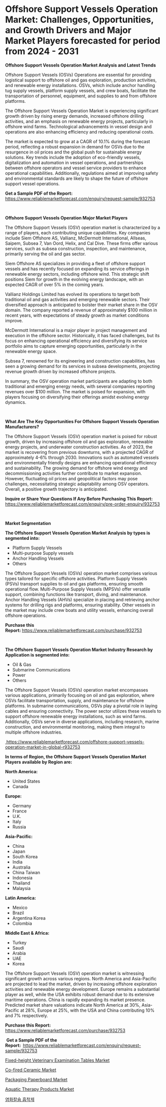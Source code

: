 <p><h1>Offshore Support Vessels Operation Market: Challenges, Opportunities, and Growth Drivers and Major Market Players forecasted for period from 2024 - 2031</h1></p><p><strong>Offshore Support Vessels Operation Market Analysis and Latest Trends</strong></p>
<p><p>Offshore Support Vessels (OSVs) Operations are essential for providing logistical support to offshore oil and gas exploration, production activities, and renewable energy installations. OSVs, which include anchor handling tug supply vessels, platform supply vessels, and crew boats, facilitate the transportation of personnel, equipment, and supplies to and from offshore platforms. </p><p>The Offshore Support Vessels Operation Market is experiencing significant growth driven by rising energy demands, increased offshore drilling activities, and an emphasis on renewable energy projects, particularly in offshore wind farms. Technological advancements in vessel design and operations are also enhancing efficiency and reducing operational costs.</p><p>The market is expected to grow at a CAGR of 10.1% during the forecast period, reflecting a robust expansion in demand for OSVs due to the resurgence in oil prices and the global push for sustainable energy solutions. Key trends include the adoption of eco-friendly vessels, digitalization and automation in vessel operations, and partnerships between offshore operators and vessel service providers to enhance operational capabilities. Additionally, regulations aimed at improving safety and environmental standards are likely to shape the future of offshore support vessel operations.</p></p>
<p><strong>Get a Sample PDF of the Report:&nbsp;</strong> <a href="https://www.reliablemarketforecast.com/enquiry/request-sample/932753?utm_campaign=1080&utm_medium=2&utm_source=Github&utm_content=ia&utm_term=03122024&utm_id=offshore-support-vessels-operation">https://www.reliablemarketforecast.com/enquiry/request-sample/932753</a></p>
<p>&nbsp;</p>
<p><strong>Offshore Support Vessels Operation Major Market Players</strong></p>
<p><p>The Offshore Support Vessels (OSV) operation market is characterized by a range of players, each contributing unique capabilities. Key companies include Siem Offshore AS, Vallianz, McDermott International, Allseas, Saipem, Subsea 7, Van Oord, Helix, and Cal Dive. These firms offer various services, such as subsea construction, inspection, and maintenance, primarily serving the oil and gas sector.</p><p>Siem Offshore AS specializes in providing a fleet of offshore support vessels and has recently focused on expanding its service offerings in renewable energy sectors, including offshore wind. This strategic shift positions Siem for growth in the evolving energy landscape, with an expected CAGR of over 5% in the coming years.</p><p>Vallianz Holdings Limited has evolved its operations to target both traditional oil and gas activities and emerging renewable sectors. Their diversified approach is anticipated to bolster their market share in the OSV domain. The company reported a revenue of approximately $100 million in recent years, with expectations of steady growth as market conditions improve.</p><p>McDermott International is a major player in project management and execution in the offshore sector. Historically, it has faced challenges, but its focus on enhancing operational efficiency and diversifying its service portfolio aims to capture emerging opportunities, particularly in the renewable energy space.</p><p>Subsea 7, renowned for its engineering and construction capabilities, has seen a growing demand for its services in subsea developments, projecting revenue growth driven by increased offshore projects.</p><p>In summary, the OSV operation market participants are adapting to both traditional and emerging energy needs, with several companies reporting revenues over $100 million. The market is poised for expansion, with players focusing on diversifying their offerings amidst evolving energy dynamics.</p></p>
<p>&nbsp;</p>
<p><strong>What Are The Key Opportunities For Offshore Support Vessels Operation Manufacturers?</strong></p>
<p><p>The Offshore Support Vessels (OSV) operation market is poised for robust growth, driven by increasing offshore oil and gas exploration, renewable energy projects, and underwater construction activities. As of 2023, the market is recovering from previous downturns, with a projected CAGR of approximately 4-6% through 2030. Innovations such as automated vessels and environmentally friendly designs are enhancing operational efficiency and sustainability. The growing demand for offshore wind energy and decommissioning activities further contribute to market expansion. However, fluctuating oil prices and geopolitical factors may pose challenges, necessitating strategic adaptability among OSV operators. Overall, a positive growth trajectory is anticipated.</p></p>
<p><strong>Inquire or Share Your Questions If Any Before Purchasing This Report:</strong> <a href="https://www.reliablemarketforecast.com/enquiry/pre-order-enquiry/932753?utm_campaign=1080&utm_medium=2&utm_source=Github&utm_content=ia&utm_term=03122024&utm_id=offshore-support-vessels-operation">https://www.reliablemarketforecast.com/enquiry/pre-order-enquiry/932753</a></p>
<p>&nbsp;</p>
<p><strong>Market Segmentation</strong></p>
<p><strong>The Offshore Support Vessels Operation Market Analysis by types is segmented into:</strong></p>
<p><ul><li>Platform Supply Vessels</li><li>Multi-purpose Supply vessels</li><li>Anchor Handling Vessels</li><li>Others</li></ul></p>
<p><p>The Offshore Support Vessels (OSVs) operation market comprises various types tailored for specific offshore activities. Platform Supply Vessels (PSVs) transport supplies to oil and gas platforms, ensuring smooth operational flow. Multi-Purpose Supply Vessels (MPSVs) offer versatile support, combining functions like transport, diving, and maintenance. Anchor Handling Vessels (AHVs) specialize in placing and retrieving anchor systems for drilling rigs and platforms, ensuring stability. Other vessels in the market may include crew boats and utility vessels, enhancing overall offshore operations.</p></p>
<p><strong>Purchase this Report:&nbsp;</strong><a href="https://www.reliablemarketforecast.com/purchase/932753?utm_campaign=1080&utm_medium=2&utm_source=Github&utm_content=ia&utm_term=03122024&utm_id=offshore-support-vessels-operation">https://www.reliablemarketforecast.com/purchase/932753</a></p>
<p>&nbsp;</p>
<p><strong>The Offshore Support Vessels Operation Market Industry Research by Application is segmented into:</strong></p>
<p><ul><li>Oil & Gas</li><li>Submarine Communications</li><li>Power</li><li>Others</li></ul></p>
<p><p>The Offshore Support Vessels (OSVs) operation market encompasses various applications, primarily focusing on oil and gas exploration, where OSVs facilitate transportation, supply, and maintenance for offshore platforms. In submarine communications, OSVs play a pivotal role in laying cables and ensuring connectivity. The power sector utilizes these vessels to support offshore renewable energy installations, such as wind farms. Additionally, OSVs serve in diverse applications, including research, marine construction, and environmental monitoring, making them integral to multiple offshore industries.</p></p>
<p><a href="https://www.reliablemarketforecast.com/offshore-support-vessels-operation-market-in-global-r932753?utm_campaign=1080&utm_medium=2&utm_source=Github&utm_content=ia&utm_term=03122024&utm_id=offshore-support-vessels-operation">&nbsp;https://www.reliablemarketforecast.com/offshore-support-vessels-operation-market-in-global-r932753</a></p>
<p><strong>In terms of Region, the Offshore Support Vessels Operation Market Players available by Region are:</strong></p>
<p>
    <p> <strong> North America: </strong>
        <ul>
            <li>United States</li>
            <li>Canada</li>
        </ul>
        </p> 
    <p> <strong> Europe: </strong>
        <ul>
            <li>Germany</li>
            <li>France</li>
            <li>U.K.</li>
            <li>Italy</li>
            <li>Russia</li>
        </ul>
        </p> 
    <p> <strong> Asia-Pacific: </strong>
        <ul>
            <li>China</li>
            <li>Japan</li>
            <li>South Korea</li>
            <li>India</li>
            <li>Australia</li>
            <li>China Taiwan</li>
            <li>Indonesia</li>
            <li>Thailand</li>
            <li>Malaysia</li>
        </ul>
        </p> 
    <p> <strong> Latin America: </strong>
        <ul>
            <li>Mexico</li>
            <li>Brazil</li>
            <li>Argentina Korea</li>
            <li>Colombia</li>
        </ul>
        </p> 
    <p> <strong> Middle East & Africa: </strong>
        <ul>
            <li>Turkey</li>
            <li>Saudi</li>
            <li>Arabia</li>
            <li>UAE</li>
            <li>Korea</li>
        </ul>
    </p>
    </p>
<p><p>The Offshore Support Vessels (OSV) operation market is witnessing significant growth across various regions. North America and Asia-Pacific are projected to lead the market, driven by increasing offshore exploration activities and renewable energy development. Europe remains a substantial player as well, while the USA exhibits robust demand due to its extensive maritime operations. China is rapidly expanding its market presence. Predicted market share valuations indicate North America at 30%, Asia-Pacific at 28%, Europe at 25%, with the USA and China contributing 10% and 7% respectively.</p></p>
<p><strong>Purchase this Report: </strong><a href="https://www.reliablemarketforecast.com/purchase/932753?utm_campaign=1080&utm_medium=2&utm_source=Github&utm_content=ia&utm_term=03122024&utm_id=offshore-support-vessels-operation">https://www.reliablemarketforecast.com/purchase/932753</a></p>
<p>&nbsp;<strong>Get a Sample PDF of the Report:&nbsp;&nbsp;</strong><a href="https://www.reliablemarketforecast.com/enquiry/request-sample/932753?utm_campaign=1080&utm_medium=2&utm_source=Github&utm_content=ia&utm_term=03122024&utm_id=offshore-support-vessels-operation">https://www.reliablemarketforecast.com/enquiry/request-sample/932753</a></p>
<p><strong></strong></p>
<p><p><a href="https://github.com/gdfhhhj/Market-Research-Report-List-6/blob/main/fixed-height-veterinary-examination-tables-market.md?utm_campaign=1080&utm_medium=2&utm_source=Github&utm_content=ia&utm_term=03122024&utm_id=offshore-support-vessels-operation">Fixed-height Veterinary Examination Tables Market</a></p><p><a href="https://issuu.com/reportprime-2/docs/co-fired-ceramic-market-size-2030.pptx?utm_campaign=1080&utm_medium=2&utm_source=Github&utm_content=ia&utm_term=03122024&utm_id=offshore-support-vessels-operation">Co-fired Ceramic Market</a></p><p><a href="https://issuu.com/reportprime-2/docs/packaging-paperboard-market-size-2030.pptx?utm_campaign=1080&utm_medium=2&utm_source=Github&utm_content=ia&utm_term=03122024&utm_id=offshore-support-vessels-operation">Packaging Paperboard Market</a></p><p><a href="https://www.linkedin.com/pulse/future-trends-global-aquatic-therapy-products-market-8m0af?utm_campaign=1080&utm_medium=2&utm_source=Github&utm_content=ia&utm_term=03122024&utm_id=offshore-support-vessels-operation">Aquatic Therapy Products Market</a></p><p><a href="https://github.com/sougarounis/Market-Research-Report-List-6/blob/main/719351626851.md?utm_campaign=1080&utm_medium=2&utm_source=Github&utm_content=ia&utm_term=03122024&utm_id=offshore-support-vessels-operation">염화칼슘 흡착제</a></p></p>